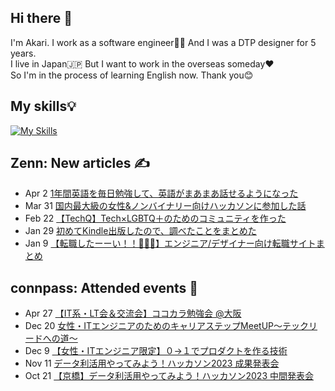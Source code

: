 ## Hi there 👋
 I'm Akari. I work as a software engineer👩‍💻 And I was a DTP designer for 5 years.<br>
 I live in Japan🇯🇵 But I want to work in the overseas someday❤️<br>
 So I'm in the process of learning English now. Thank you😊

## My skills💡
[![My Skills](https://skillicons.dev/icons?i=js,html,css,bootstrap,jquery,nodejs,angular,ruby,rails,sass,java,spring,php,py,mysql,regex,md,vscode,git,github,gitlab,linux,powershell,docker,aws,ai,ps,xd,figma,twitter,discord,devto&perline=10)](https://skillicons.dev)

## Zenn: New articles ✍️
<!-- profile updater begin: zenn -->
- Apr 2 [1年間英語を毎日勉強して、英語がまあまあ話せるようになった](https://zenn.dev/miya_akari/articles/6add82d2c66579)
- Mar 31 [国内最大級の女性&ノンバイナリー向けハッカソンに参加した話](https://zenn.dev/miya_akari/articles/2ed82bbde94123)
- Feb 22 [【TechQ】Tech×LGBTQ＋のためのコミュニティを作った](https://zenn.dev/miya_akari/articles/863027d1e2a65f)
- Jan 29 [初めてKindle出版したので、調べたことをまとめた](https://zenn.dev/miya_akari/articles/446a1012874deb)
- Jan 9 [【転職したーーい！！🥺🥺🥺】エンジニア/デザイナー向け転職サイトまとめ](https://zenn.dev/miya_akari/articles/5f442110f8da6e)
<!-- profile updater end: zenn -->

## connpass: Attended events 🥳
<!-- profile updater begin: connpass -->
- Apr 27 [【IT系・LT会＆交流会】ココカラ勉強会 @大阪](https://kokokara.connpass.com/event/315005/)
- Dec 20 [女性・ITエンジニアのためのキャリアステップMeetUP〜テックリードへの道〜](https://sister.connpass.com/event/304018/)
- Dec 9 [【女性・ITエンジニア限定】０→１でプロダクトを作る技術](https://sister.connpass.com/event/302406/)
- Nov 11 [データ利活用やってみよう！ハッカソン2023 成果発表会](https://enjoy-pda.connpass.com/event/295959/)
- Oct 21 [【京橋】データ利活用やってみよう！ハッカソン2023 中間発表会](https://enjoy-pda.connpass.com/event/295946/)
<!-- profile updater end: connpass -->

